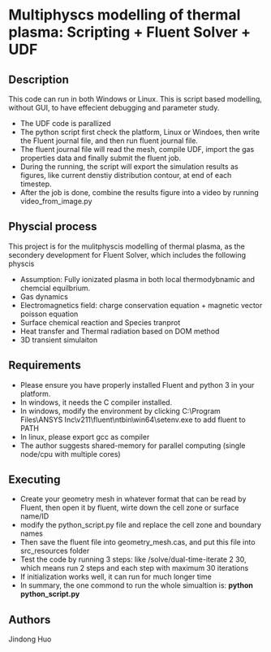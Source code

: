 # Multiphyscs modelling of thermal plasma: Scripting + Fluent Solver + UDF

## Description
This code can run in both Windows or Linux. This is script based modelling, without GUI, to have effecient debugging and parameter study.
* The UDF code is parallized
* The python script first check the platform, Linux or Windoes, then write the Fluent journal file, and then run fluent journal file.
* The fluent journal file will read the mesh, compile UDF, import the gas properties data and finally submit the fluent job.
* During the running, the script will export the simulation results as figures, like current denstiy distribution contour, at end of each timestep.
* After the job is done, combine the results figure into a video by running video_from_image.py

## Physcial process
This project is for the mulitphyscis modelling of thermal plasma, as the secondery development for Fluent Solver, which includes the following physcis

* Assumption: Fully ionizated plasma in both local thermodybnamic and chemcial equilbrium. 
* Gas dynamics
* Electromagnetics field: charge conservation equation + magnetic vector poisson equation
* Surface chemical reaction and Species tranprot
* Heat transfer and Thermal radiation based on DOM method
* 3D transient simulaiton

## Requirements
* Please ensure you have properly installed Fluent and python 3 in your platform.
* In windows, it needs the C compiler installed. 
* In windows, modify the environment by clicking C:\Program Files\ANSYS Inc\v211\fluent\ntbin\win64\setenv.exe to add fluent to PATH
* In linux, please export gcc as compiler
* The author suggests shared-memory for parallel computing (single node/cpu with multiple cores)

## Executing 
* Create your geometry mesh in whatever format that can be read by Fluent, then open it by fluent, wirte down the cell zone or surface name/ID
* modify the python_script.py file and replace the cell zone and boundary names 
* Then save the fluent file into geometry_mesh.cas, and put this file into src_resources folder
* Test the code by running 3 steps: like /solve/dual-time-iterate 2 30, which means run 2 steps and each step with maximum 30 iterations
* If initialization works well, it can run for much longer time
* In summary, the one commond to run the whole simualtion is: **python python_script.py**

## Authors
Jindong Huo
